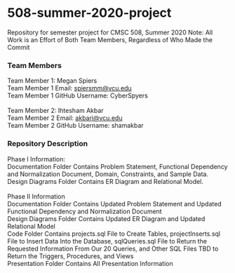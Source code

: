 # 508-summer-2020-project
Repository for semester project for CMSC 508, Summer 2020
Note: All Work is an Effort of Both Team Members, Regardless of Who Made the Commit

### Team Members ###
Team Member 1: Megan Spiers <br/>
Team Member 1 Email: spiersmm@vcu.edu <br/>
Team Member 1 GitHub Username: CyberSpyers <br/>
<br/>
Team Member 2: Ihtesham Akbar <br/>
Team Member 2 Email: akbari@vcu.edu <br/>
Team Member 2 GitHub Username: shamakbar <br/>


### Repository Description ###
Phase I Information: <br/>
Documentation Folder Contains Problem Statement, Functional Dependency and Normalization Document, Domain, Constraints, and Sample Data. <br/>
Design Diagrams Folder Contains ER Diagram and Relational Model. <br/>
<br/>
Phase II Information <br/>
Documentation Folder Contains Updated Problem Statement and Updated Functional Dependency and Normalization Document <br/>
Design Diagrams Folder Contains Updated ER Diagram and Updated Relational Model <br/>
Code Folder Contains projects.sql File to Create Tables, projectInserts.sql File to Insert Data Into the Database, sqlQueries.sql File to Return the Requested Information From Our 20 Queries, and Other SQL Files TBD to Return the Triggers, Procedures, and Views <br/>
Presentation Folder Contains All Presentation Information <br/>
